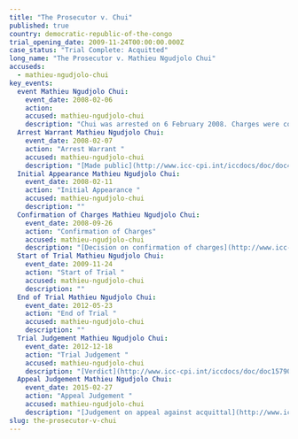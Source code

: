 ```yaml
---
title: "The Prosecutor v. Chui"
published: true
country: democratic-republic-of-the-congo
trial_opening_date: 2009-11-24T00:00:00.000Z
case_status: "Trial Complete: Acquitted"
long_name: "The Prosecutor v. Mathieu Ngudjolo Chui​"
accuseds:
  - mathieu-ngudjolo-chui
key_events:
  event Mathieu Ngudjolo Chui:
    event_date: 2008-02-06
    action:
    accused: mathieu-ngudjolo-chui
    description: "Chui was arrested on 6 February 2008. Charges were confirmed against him on September 26, 2008. The Appeals Chamber confirmed Trial Chamber II’s decision of December 18, 2012 acquitting Chui of charges of crimes against humanity on February 27, 2015."
  Arrest Warrant Mathieu Ngudjolo Chui:
    event_date: 2008-02-07
    action: "Arrest Warrant "
    accused: mathieu-ngudjolo-chui
    description: "[Made public](http://www.icc-cpi.int/iccdocs/doc/doc453054.PDF)"
  Initial Appearance Mathieu Ngudjolo Chui:
    event_date: 2008-02-11
    action: "Initial Appearance "
    accused: mathieu-ngudjolo-chui
    description: ""
  Confirmation of Charges Mathieu Ngudjolo Chui:
    event_date: 2008-09-26
    action: "Confirmation of Charges"
    accused: mathieu-ngudjolo-chui
    description: "[Decision on confirmation of charges](http://www.icc-cpi.int/iccdocs/doc/doc571253.pdf)"
  Start of Trial Mathieu Ngudjolo Chui:
    event_date: 2009-11-24
    action: "Start of Trial "
    accused: mathieu-ngudjolo-chui
    description: ""
  End of Trial Mathieu Ngudjolo Chui:
    event_date: 2012-05-23
    action: "End of Trial "
    accused: mathieu-ngudjolo-chui
    description: ""
  Trial Judgement Mathieu Ngudjolo Chui:
    event_date: 2012-12-18
    action: "Trial Judgement "
    accused: mathieu-ngudjolo-chui
    description: "[Verdict](http://www.icc-cpi.int/iccdocs/doc/doc1579080.pdf)"
  Appeal Judgement Mathieu Ngudjolo Chui:
    event_date: 2015-02-27
    action: "Appeal Judgement "
    accused: mathieu-ngudjolo-chui
    description: "[Judgement on appeal against acquittal](http://www.icc-cpi.int/iccdocs/doc/doc1957802.pdf)"
slug: the-prosecutor-v-chui
---
```

